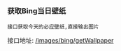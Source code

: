 ### 获取Bing当日壁纸
`接口获取今天的必应壁纸,直接输出图片`

接口地址: [/images/bing/getWallpaper](https://api.yuxuan66.com/images/bing/getWallpaper)